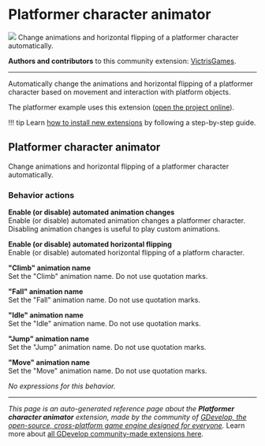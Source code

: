 # Platformer character animator

<img src="https://resources.gdevelop-app.com/assets/Icons/Glyphster Pack/Master/SVG/Sports and Fitness/Sports and Fitness_training_running_run.svg" class="extension-icon"></img>
Change animations and horizontal flipping of a platformer character automatically.

**Authors and contributors** to this community extension: [VictrisGames](https://gd.games/VictrisGames).

---

Automatically change the animations and horizontal flipping of a platformer character based on movement and interaction with platform objects.

The platformer example uses this extension ([open the project online](https://editor.gdevelop.io/?project=example://platformer)).

!!! tip
    Learn [how to install new extensions](/gdevelop5/extensions/search) by following a step-by-step guide.



## Platformer character animator 

Change animations and horizontal flipping of a platformer character automatically. 

### Behavior actions

**Enable (or disable) automated animation changes**  
Enable (or disable) automated animation changes a platformer character. Disabling animation changes is useful to play custom animations.

**Enable (or disable) automated horizontal flipping**  
Enable (or disable) automated horizontal flipping of a platform character.

**"Climb" animation name**  
Set the "Climb" animation name. Do not use quotation marks.

**"Fall" animation name**  
Set the "Fall" animation name. Do not use quotation marks.

**"Idle" animation name**  
Set the "Idle" animation name. Do not use quotation marks.

**"Jump" animation name**  
Set the "Jump" animation name. Do not use quotation marks.

**"Move" animation name**  
Set the "Move" animation name. Do not use quotation marks.

_No expressions for this behavior._


---

*This page is an auto-generated reference page about the **Platformer character animator** extension, made by the community of [GDevelop, the open-source, cross-platform game engine designed for everyone](https://gdevelop.io/).* Learn more about [all GDevelop community-made extensions here](/gdevelop5/extensions).